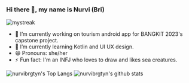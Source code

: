 ### Hi there 👋, my name is Nurvi (Bri)

<img src="https://github-readme-streak-stats.herokuapp.com/?user=nurvibrgtyn&theme=tokyonight" alt="mystreak"/>

- 🔭 I’m currently working on tourism android app for BANGKIT 2023's capstone project. 
- 🌱 I’m currently learning Kotlin and UI UX design. 
- 😄 Pronouns: she/her 
- ⚡ Fun fact: I'm an INFJ who loves to draw and likes sea creatures. 

![nurvibrgtyn's Top Langs](https://github-readme-stats.vercel.app/api/top-langs/?username=nurvibrgtyn&theme=tokyonight&layout=compact)
![nurvibrgtyn's github stats](https://github-readme-stats.vercel.app/api?username=nurvibrgtyn&show_icons=true&theme=tokyonight)


